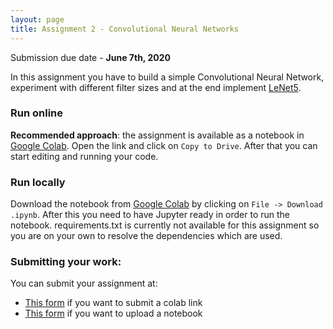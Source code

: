 ```yaml
---
layout: page
title: Assignment 2 - Convolutional Neural Networks
---
```

Submission due date - **June 7th, 2020**

In this assignment you have to build a simple Convolutional Neural Network,
experiment with different filter sizes and at the end implement
[LeNet5](http://yann.lecun.com/exdb/lenet/).

### Run online

**Recommended approach**: the assignment is available as a notebook in [Google Colab](https://colab.research.google.com/drive/1W-s2eEtxva-pnXZ0igeRMhKa2WYwrnMH?usp=sharing). Open the link and click on `Copy to Drive`. After that you can start editing and running your code.

### Run locally

Download the notebook from [Google Colab](https://colab.research.google.com/drive/1W-s2eEtxva-pnXZ0igeRMhKa2WYwrnMH?usp=sharing) by clicking on `File -> Download .ipynb`. After this you need to have Jupyter ready in order to run the notebook. requirements.txt is currently not available for this assignment so you are on your own to resolve the dependencies which are used.

### Submitting your work:

You can submit your assignment at:
* [This form](https://forms.gle/yxfwsskWzfVND4Vf8) if you want to submit a colab link
* [This form](https://forms.gle/8nCwXHnBfjkZ8eFH9) if you want to upload a notebook
